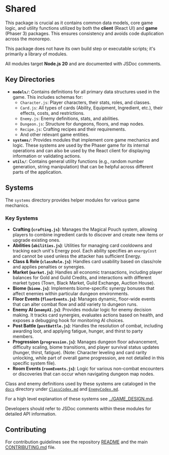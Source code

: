 # Shared

This package is crucial as it contains common data models, core game logic, and utility functions utilized by both the **client** (React UI) and **game** (Phaser 3) packages. This ensures consistency and avoids code duplication across the monorepo.

This package does not have its own build step or executable scripts; it's primarily a library of modules.

All modules target **Node.js 20** and are documented with JSDoc comments.

## Key Directories

- **`models/`**: Contains definitions for all primary data structures used in the game. This includes schemas for:
  - `Character.js`: Player characters, their stats, roles, and classes.
  - `Card.js`: All types of cards (Ability, Equipment, Ingredient, etc.), their effects, costs, and restrictions.
  - `Enemy.js`: Enemy definitions, stats, and abilities.
  - `Dungeon.js`: Structure for dungeons, floors, and map nodes.
  - `Recipe.js`: Crafting recipes and their requirements.
  - And other relevant game entities.
- **`systems/`**: Provides modules that implement core game mechanics and logic. These systems are used by the Phaser game for its internal operations and can also be used by the React client for displaying information or validating actions.
- **`utils/`**: Contains general utility functions (e.g., random number generation, string manipulation) that can be helpful across different parts of the application.

## Systems

The `systems` directory provides helper modules for various game mechanics.

### Key Systems

- **Crafting (`crafting.js`)**: Manages the Magical Pouch system, allowing players to combine ingredient cards to discover and create new items or upgrade existing ones.
- **Abilities (`abilities.js`)**: Utilities for managing card cooldowns and tracking each unit's Energy pool. Each ability specifies an `energyCost` and cannot be used unless the attacker has sufficient Energy.
- **Class & Role (`classRole.js`)**: Handles card usability based on class/role and applies penalties or synergies.
- **Market (`market.js`)**: Handles all economic transactions, including player balances for Gold and Guild Credits, and interactions with different market types (Town, Black Market, Guild Exchange, Auction House).
- **Biome (`biome.js`)**: Implements biome-specific synergy bonuses that affect enemies within particular dungeon environments.
- **Floor Events (`floorEvents.js`)**: Manages dynamic, floor-wide events that can alter combat flow and add variety to dungeon runs.
- **Enemy AI (`enemyAI.js`)**: Provides modular logic for enemy decision making.
  It tracks card synergies, evaluates actions based on health, and exposes a
  debugging hook for monitoring AI choices.
- **Post Battle (`postBattle.js`)**: Handles the resolution of combat, including awarding loot, and applying fatigue, hunger, and thirst to party members.
- **Progression (`progression.js`)**: Manages dungeon floor advancement, difficulty scaling, biome transitions, and player survival status updates (hunger, thirst, fatigue). (Note: Character leveling and card rarity unlocking, while part of overall game progression, are not detailed in this specific system file).
- **Room Events (`roomEvents.js`)**: Logic for various non-combat encounters or discoveries that can occur when navigating dungeon map nodes.

Class and enemy definitions used by these systems are cataloged in the
[`docs`](../docs) directory under
[`ClassCodex.md`](../docs/ClassCodex.md) and
[`EnemyCodex.md`](../docs/EnemyCodex.md).

For a high level explanation of these systems see
[../GAME_DESIGN.md](../GAME_DESIGN.md).

Developers should refer to JSDoc comments within these modules for detailed API information.

## Contributing

For contribution guidelines see the repository [README](../README.md) and the main [CONTRIBUTING.md](../CONTRIBUTING.md) file.
